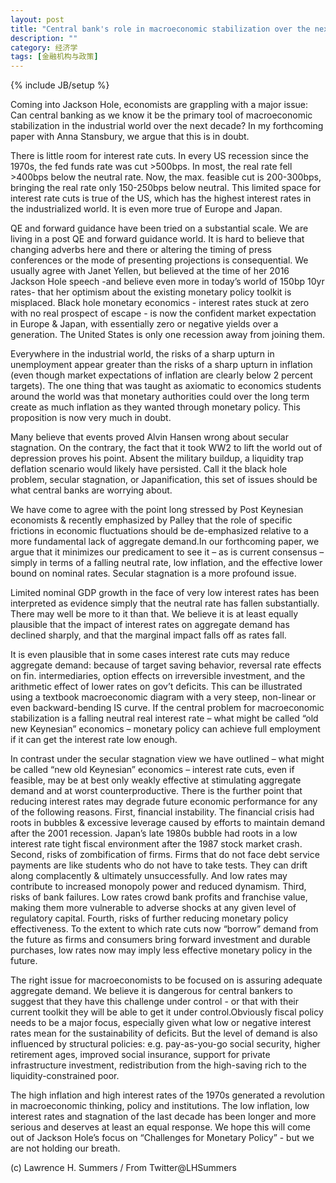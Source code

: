 ```yaml
---
layout: post
title: "Central bank's role in macroeconomic stabilization over the next decade"
description: ""
category: 经济学
tags: [金融机构与政策]
---
```

{% include JB/setup %}



<p>Coming into Jackson Hole, economists are grappling with a major issue: Can central banking as we know it be the primary tool of macroeconomic stabilization in the industrial world over the next decade? In my forthcoming paper with Anna Stansbury, we argue that this is in doubt. 
</p>

<p>There is little room for interest rate cuts. In every US recession since the 1970s, the fed funds rate was cut >500bps. In most, the real rate fell >400bps below the neutral rate. Now, the max. feasible cut is 200-300bps, bringing the real rate only 150-250bps below neutral. This limited space for interest rate cuts is true of the US, which has the highest interest rates in the industrialized world. It is even more true of Europe and Japan.
</p>

<p>QE and forward guidance have been tried on a substantial scale. We are living in a post QE and forward guidance world. It is hard to believe that changing adverbs here and there or altering the timing of press conferences or the mode of presenting projections is consequential. We usually agree with Janet Yellen, but believed at the time of her 2016 Jackson Hole speech -and believe even more in today’s world of 150bp 10yr rates- that her optimism about the existing monetary policy toolkit is misplaced. Black hole monetary economics - interest rates stuck at zero with no real prospect of escape - is now the confident market expectation in Europe & Japan, with essentially zero or negative yields over a generation. The United States is only one recession away from joining them. 
</p>

<p>Everywhere in the industrial world, the risks of a sharp upturn in unemployment appear greater than the risks of a sharp upturn in inflation (even though market expectations of inflation are clearly below 2 percent targets). The one thing that was taught as axiomatic to economics students around the world was that monetary authorities could over the long term create as much inflation as they wanted through monetary policy. This proposition is now very much in doubt. </p>

<p>Many believe that events proved Alvin Hansen wrong about secular stagnation. On the contrary, the fact that it took WW2 to lift the world out of depression proves his point. Absent the military buildup, a liquidity trap deflation scenario would likely have persisted. Call it the black hole problem, secular stagnation, or Japanification, this set of issues should be what central banks are worrying about. </p>


<p>We have come to agree with the point long stressed by Post Keynesian economists & recently emphasized by Palley that the role of specific frictions in economic fluctuations should be de-emphasized relative to a more fundamental lack of aggregate demand.In our forthcoming paper, we argue that it minimizes our predicament to see it – as is current consensus – simply in terms of a falling neutral rate, low inflation, and the effective lower bound on nominal rates. Secular stagnation is a more profound issue.  </p>


<p>Limited nominal GDP growth in the face of very low interest rates has been interpreted as evidence simply that the neutral rate has fallen substantially. There may well be more to it than that. We believe it is at least equally plausible that the impact of interest rates on aggregate demand has declined sharply, and that the marginal impact falls off as rates fall. </p>


<p>It is even plausible that in some cases interest rate cuts may reduce aggregate demand: because of target saving behavior, reversal rate effects on fin. intermediaries, option effects on irreversible investment, and the arithmetic effect of lower rates on gov’t deficits. This can be illustrated using a textbook macroeconomic diagram with a very steep, non-linear or even backward-bending IS curve. If the central problem for macroeconomic stabilization is a falling neutral real interest rate – what might be called “old new Keynesian” economics – monetary policy can achieve full employment if it can get the interest rate low enough. </p>
 
 
<p>In contrast under the secular stagnation view we have outlined – what might be called “new old Keynesian” economics – interest rate cuts, even if feasible, may be at best only weakly effective at stimulating aggregate demand and at worst counterproductive. There is the further point that reducing interest rates may degrade future economic performance for any of the following reasons. First, financial instability. The financial crisis had roots in bubbles & excessive leverage caused by efforts to maintain demand after the 2001 recession. Japan’s late 1980s bubble had roots in a low interest rate tight fiscal environment after the 1987 stock market crash. Second, risks of zombification of firms. Firms that do not face debt service payments are like students who do not have to take tests. They can drift along complacently & ultimately unsuccessfully. And low rates may contribute to increased monopoly power and reduced dynamism. Third, risks of bank failures. Low rates crowd bank profits and franchise value, making them more vulnerable to adverse shocks at any given level of regulatory capital. Fourth, risks of further reducing monetary policy effectiveness. To the extent to which rate cuts now “borrow” demand from the future as firms and consumers bring forward investment and durable purchases, low rates now may imply less effective monetary policy in the future. </p>


<p> The right issue for macroeconomists to be focused on is assuring adequate aggregate demand. We believe it is dangerous for central bankers to suggest that they have this challenge under control - or that with their current toolkit they will be able to get it under control.Obviously fiscal policy needs to be a major focus, especially given what low or negative interest rates mean for the sustainability of deficits. But the level of demand is also influenced by structural policies: e.g. pay-as-you-go social security, higher retirement ages, improved social insurance, support for private infrastructure investment, redistribution from the high-saving rich to the liquidity-constrained poor. 
</p>
<p> The high inflation and high interest rates of the 1970s generated a revolution in macroeconomic thinking, policy and institutions. The low inflation, low interest rates and stagnation of the last decade has been longer and more serious and deserves at least an equal response. We hope this will come out of Jackson Hole’s focus on “Challenges for Monetary Policy” - but we are not holding our breath. </p>
<p> </p>


<p> </p>

<p> </p>










<p> </p>
<p>(c) Lawrence H. Summers  / From Twitter@LHSummers </p>




















